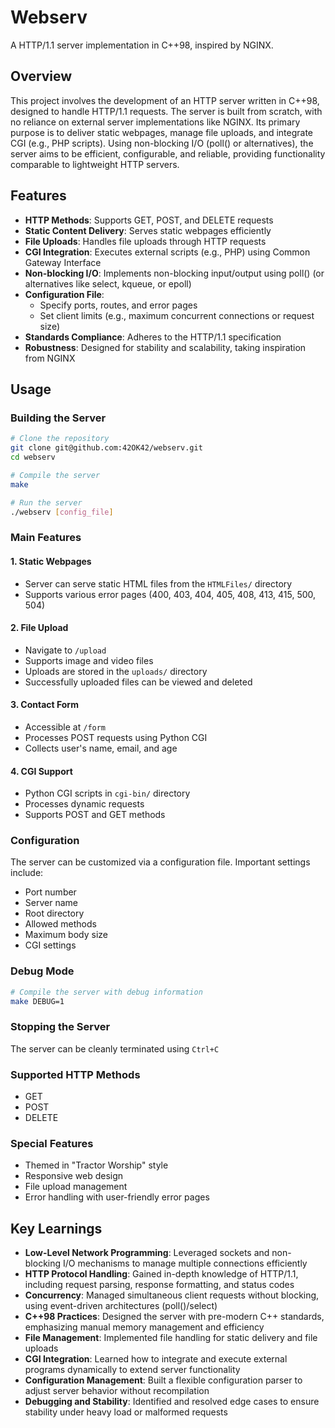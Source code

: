 # Webserv

A HTTP/1.1 server implementation in C++98, inspired by NGINX.

## Overview

This project involves the development of an HTTP server written in C++98, designed to handle HTTP/1.1 requests. The server is built from scratch, with no reliance on external server implementations like NGINX. Its primary purpose is to deliver static webpages, manage file uploads, and integrate CGI (e.g., PHP scripts). Using non-blocking I/O (poll() or alternatives), the server aims to be efficient, configurable, and reliable, providing functionality comparable to lightweight HTTP servers.

## Features

- **HTTP Methods**: Supports GET, POST, and DELETE requests
- **Static Content Delivery**: Serves static webpages efficiently
- **File Uploads**: Handles file uploads through HTTP requests
- **CGI Integration**: Executes external scripts (e.g., PHP) using Common Gateway Interface
- **Non-blocking I/O**: Implements non-blocking input/output using poll() (or alternatives like select, kqueue, or epoll)
- **Configuration File**:
  - Specify ports, routes, and error pages
  - Set client limits (e.g., maximum concurrent connections or request size)
- **Standards Compliance**: Adheres to the HTTP/1.1 specification
- **Robustness**: Designed for stability and scalability, taking inspiration from NGINX

## Usage

### Building the Server

```bash
# Clone the repository
git clone git@github.com:42OK42/webserv.git
cd webserv

# Compile the server
make

# Run the server
./webserv [config_file]
```

### Main Features

#### 1. Static Webpages
- Server can serve static HTML files from the `HTMLFiles/` directory
- Supports various error pages (400, 403, 404, 405, 408, 413, 415, 500, 504)

#### 2. File Upload
- Navigate to `/upload`
- Supports image and video files
- Uploads are stored in the `uploads/` directory
- Successfully uploaded files can be viewed and deleted

#### 3. Contact Form
- Accessible at `/form`
- Processes POST requests using Python CGI
- Collects user's name, email, and age

#### 4. CGI Support
- Python CGI scripts in `cgi-bin/` directory
- Processes dynamic requests
- Supports POST and GET methods

### Configuration

The server can be customized via a configuration file. Important settings include:
- Port number
- Server name
- Root directory
- Allowed methods
- Maximum body size
- CGI settings

### Debug Mode

```bash
# Compile the server with debug information
make DEBUG=1
```

### Stopping the Server

The server can be cleanly terminated using `Ctrl+C`

### Supported HTTP Methods
- GET
- POST
- DELETE

### Special Features
- Themed in "Tractor Worship" style
- Responsive web design
- File upload management
- Error handling with user-friendly error pages

## Key Learnings

- **Low-Level Network Programming**: Leveraged sockets and non-blocking I/O mechanisms to manage multiple connections efficiently
- **HTTP Protocol Handling**: Gained in-depth knowledge of HTTP/1.1, including request parsing, response formatting, and status codes
- **Concurrency**: Managed simultaneous client requests without blocking, using event-driven architectures (poll()/select)
- **C++98 Practices**: Designed the server with pre-modern C++ standards, emphasizing manual memory management and efficiency
- **File Management**: Implemented file handling for static delivery and file uploads
- **CGI Integration**: Learned how to integrate and execute external programs dynamically to extend server functionality
- **Configuration Management**: Built a flexible configuration parser to adjust server behavior without recompilation
- **Debugging and Stability**: Identified and resolved edge cases to ensure stability under heavy load or malformed requests
